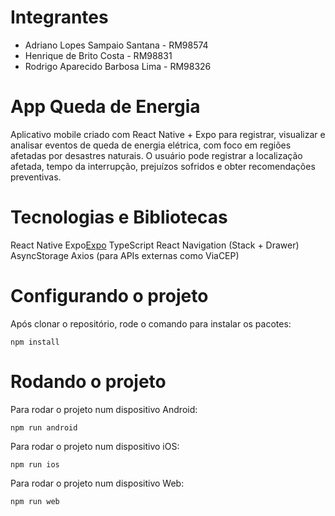 # Integrantes 
- Adriano Lopes Sampaio Santana - RM98574
- Henrique de Brito Costa       - RM98831 
- Rodrigo Aparecido Barbosa Lima - RM98326  

# App Queda de Energia
Aplicativo mobile criado com React Native + Expo para registrar, visualizar e analisar eventos de queda de energia elétrica, com foco em regiões afetadas por desastres naturais.
O usuário pode registrar a localização afetada, tempo da interrupção, prejuízos sofridos e obter recomendações preventivas.



# Tecnologias e Bibliotecas
React Native
Expo[Expo](https://expo.dev/)
TypeScript
React Navigation (Stack + Drawer)
AsyncStorage
Axios (para APIs externas como ViaCEP)

# Configurando o projeto
Após clonar o repositório, rode o comando para instalar os pacotes:

`npm install`

# Rodando o projeto
Para rodar o projeto num dispositivo Android:

`npm run android`

Para rodar o projeto num dispositivo iOS:

`npm run ios`

Para rodar o projeto num dispositivo Web:

`npm run web`